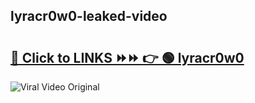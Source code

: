 
 ## lyracr0w0-leaked-video 

# <h2><a href="https://clipsfans.com/lyracr0w0&ref=git">🔗 Click to LINKS ⏩⏩ 👉 🟢 lyracr0w0 </a></h2>

<a href="https://clipsfans.com/lyracr0w0&ref=git" rel="nofollow" data-target="animated-image.originalLink"><img src="https://i.ibb.co.com/xMMVF88/686577567.gif" alt="Viral Video Original" style="max-width: 100%; display: inline-block;" data-target="animated-image.originalImage"></a>
